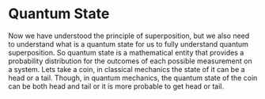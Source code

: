 # **Quantum State**

Now we have understood the principle of superposition, but we also need to understand what is a quantum state for us to fully understand quantum superposition. So quantum state is a mathematical entity that provides a probability distribution for the outcomes of each possible measurement on a system. Lets take a coin, in classical mechanics the state of it can be a head or a tail. Though, in quantum mechanics, the quantum state of the coin can be both head and tail or  it is more probable to get head or tail. 

